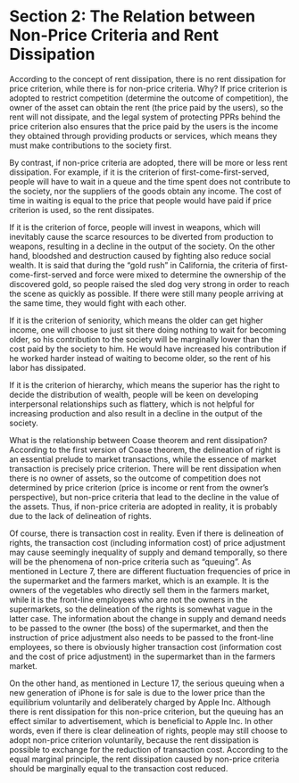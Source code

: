 # Section 2: The Relation between Non-Price Criteria and Rent Dissipation

According to the concept of rent dissipation, there is no rent dissipation for price criterion, while there is for non-price criteria. Why? If price criterion is adopted to restrict competition (determine the outcome of competition), the owner of the asset can obtain the rent (the price paid by the users), so the rent will not dissipate, and the legal system of protecting PPRs behind the price criterion also ensures that the price paid by the users is the income they obtained through providing products or services, which means they must make contributions to the society first.

By contrast, if non-price criteria are adopted, there will be more or less rent dissipation. For example, if it is the criterion of first-come-first-served, people will have to wait in a queue and the time spent does not contribute to the society, nor the suppliers of the goods obtain any income. The cost of time in waiting is equal to the price that people would have paid if price criterion is used, so the rent dissipates.

If it is the criterion of force, people will invest in weapons, which will inevitably cause the scarce resources to be diverted from production to weapons, resulting in a decline in the output of the society. On the other hand, bloodshed and destruction caused by fighting also reduce social wealth. It is said that during the “gold rush” in California, the criteria of first-come-first-served and force were mixed to determine the ownership of the discovered gold, so people raised the sled dog very strong in order to reach the scene as quickly as possible. If there were still many people arriving at the same time, they would fight with each other.

If it is the criterion of seniority, which means the older can get higher income, one will choose to just sit there doing nothing to wait for becoming older, so his contribution to the society will be marginally lower than the cost paid by the society to him. He would have increased his contribution if he worked harder instead of waiting to become older, so the rent of his labor has dissipated.

If it is the criterion of hierarchy, which means the superior has the right to decide the distribution of wealth, people will be keen on developing interpersonal relationships such as flattery, which is not helpful for increasing production and also result in a decline in the output of the society.

What is the relationship between Coase theorem and rent dissipation? According to the first version of Coase theorem, the delineation of right is an essential prelude to market transactions, while the essence of market transaction is precisely price criterion. There will be rent dissipation when there is no owner of assets, so the outcome of competition does not determined by price criterion (price is income or rent from the owner’s perspective), but non-price criteria that lead to the decline in the value of the assets. Thus, if non-price criteria are adopted in reality, it is probably due to the lack of delineation of rights.

Of course, there is transaction cost in reality. Even if there is delineation of rights, the transaction cost (including information cost) of price adjustment may cause seemingly inequality of supply and demand temporally, so there will be the phenomena of non-price criteria such as “queuing”. As mentioned in Lecture 7, there are different fluctuation frequencies of price in the supermarket and the farmers market, which is an example. It is the owners of the vegetables who directly sell them in the farmers market, while it is the front-line employees who are not the owners in the supermarkets, so the delineation of the rights is somewhat vague in the latter case. The information about the change in supply and demand needs to be passed to the owner (the boss) of the supermarket, and then the instruction of price adjustment also needs to be passed to the front-line employees, so there is obviously higher transaction cost (information cost and the cost of price adjustment) in the supermarket than in the farmers market.

On the other hand, as mentioned in Lecture 17, the serious queuing when a new generation of iPhone is for sale is due to the lower price than the equilibrium voluntarily and deliberately charged by Apple Inc. Although there is rent dissipation for this non-price criterion, but the queuing has an effect similar to advertisement, which is beneficial to Apple Inc. In other words, even if there is clear delineation of rights, people may still choose to adopt non-price criterion voluntarily, because the rent dissipation is possible to exchange for the reduction of transaction cost. According to the equal marginal principle, the rent dissipation caused by non-price criteria should be marginally equal to the transaction cost reduced.
